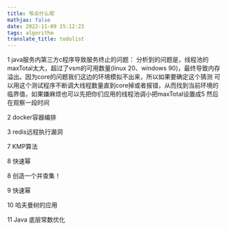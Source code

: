 ```yaml
---
title: 写点什么呢
mathjax: false
date: 2022-11-09 15:12:23
tags: algorithm
translate_title: todolist
---
```


1 java服务内第三方c程序导致服务终止的问题：
 分析到的问题是，线程池的maxTotal太大，超过了vsm的可用数量(linux 20、windows 90)，最终导致内存溢出。因为core的问题我们这边的环境模拟不出来，所以如果要确定这个猜测 可以用这个测试程序不断调大线程数量直到core掉或者报错，从而找到当前环境的临界值，如果嫌麻烦也可以先把你们应用的线程池调小把maxTotal设置成5 然后在观察一段时间

2 docker容器编排

3 redis远程执行漏洞

7 KMP算法

8 快速幂

8 创造一个并查集！

9 快速幂

10 哈夫曼树的应用

11 Java 底层常数优化